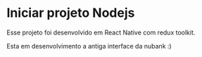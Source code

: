 # Iniciar projeto Nodejs

Esse projeto foi desenvolvido em React Native com redux toolkit. 

Esta em desenvolvimento a antiga interface da nubank :)
